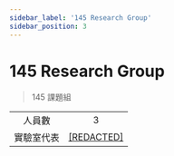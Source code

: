 ```yaml
---
sidebar_label: '145 Research Group'
sidebar_position: 3
---
```


# 145 Research Group
>145 課題組

|| |
|:--:|:--:|
|人員數|3|
|實驗室代表|[[REDACTED]](/docs/plaster)|
